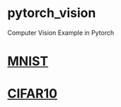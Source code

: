 # pytorch_vision
Computer Vision Example in Pytorch

# [MNIST](MNIST/README.md)

# [CIFAR10](CIFAR10/README.md)

